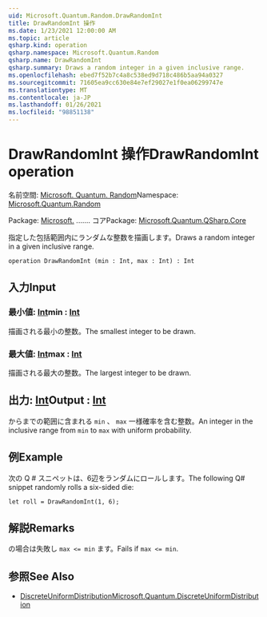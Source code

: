 ```yaml
---
uid: Microsoft.Quantum.Random.DrawRandomInt
title: DrawRandomInt 操作
ms.date: 1/23/2021 12:00:00 AM
ms.topic: article
qsharp.kind: operation
qsharp.namespace: Microsoft.Quantum.Random
qsharp.name: DrawRandomInt
qsharp.summary: Draws a random integer in a given inclusive range.
ms.openlocfilehash: ebed7f52b7c4a8c538ed9d718c486b5aa94a0327
ms.sourcegitcommit: 71605ea9cc630e84e7ef29027e1f0ea06299747e
ms.translationtype: MT
ms.contentlocale: ja-JP
ms.lasthandoff: 01/26/2021
ms.locfileid: "98851138"
---
```

# <a name="drawrandomint-operation"></a><span data-ttu-id="3eca6-102">DrawRandomInt 操作</span><span class="sxs-lookup"><span data-stu-id="3eca6-102">DrawRandomInt operation</span></span>

<span data-ttu-id="3eca6-103">名前空間: [Microsoft. Quantum. Random](xref:Microsoft.Quantum.Random)</span><span class="sxs-lookup"><span data-stu-id="3eca6-103">Namespace: [Microsoft.Quantum.Random](xref:Microsoft.Quantum.Random)</span></span>

<span data-ttu-id="3eca6-104">Package: [Microsoft.](https://nuget.org/packages/Microsoft.Quantum.QSharp.Core) ....... コア</span><span class="sxs-lookup"><span data-stu-id="3eca6-104">Package: [Microsoft.Quantum.QSharp.Core](https://nuget.org/packages/Microsoft.Quantum.QSharp.Core)</span></span>


<span data-ttu-id="3eca6-105">指定した包括範囲内にランダムな整数を描画します。</span><span class="sxs-lookup"><span data-stu-id="3eca6-105">Draws a random integer in a given inclusive range.</span></span>

```qsharp
operation DrawRandomInt (min : Int, max : Int) : Int
```


## <a name="input"></a><span data-ttu-id="3eca6-106">入力</span><span class="sxs-lookup"><span data-stu-id="3eca6-106">Input</span></span>

### <a name="min--int"></a><span data-ttu-id="3eca6-107">最小値: [Int](xref:microsoft.quantum.lang-ref.int)</span><span class="sxs-lookup"><span data-stu-id="3eca6-107">min : [Int](xref:microsoft.quantum.lang-ref.int)</span></span>

<span data-ttu-id="3eca6-108">描画される最小の整数。</span><span class="sxs-lookup"><span data-stu-id="3eca6-108">The smallest integer to be drawn.</span></span>


### <a name="max--int"></a><span data-ttu-id="3eca6-109">最大値: [Int](xref:microsoft.quantum.lang-ref.int)</span><span class="sxs-lookup"><span data-stu-id="3eca6-109">max : [Int](xref:microsoft.quantum.lang-ref.int)</span></span>

<span data-ttu-id="3eca6-110">描画される最大の整数。</span><span class="sxs-lookup"><span data-stu-id="3eca6-110">The largest integer to be drawn.</span></span>



## <a name="output--int"></a><span data-ttu-id="3eca6-111">出力: [Int](xref:microsoft.quantum.lang-ref.int)</span><span class="sxs-lookup"><span data-stu-id="3eca6-111">Output : [Int](xref:microsoft.quantum.lang-ref.int)</span></span>

<span data-ttu-id="3eca6-112">からまでの範囲に含まれる `min` 、 `max` 一様確率を含む整数。</span><span class="sxs-lookup"><span data-stu-id="3eca6-112">An integer in the inclusive range from `min` to `max` with uniform probability.</span></span>

## <a name="example"></a><span data-ttu-id="3eca6-113">例</span><span class="sxs-lookup"><span data-stu-id="3eca6-113">Example</span></span>

<span data-ttu-id="3eca6-114">次の Q # スニペットは、6辺をランダムにロールします。</span><span class="sxs-lookup"><span data-stu-id="3eca6-114">The following Q# snippet randomly rolls a six-sided die:</span></span>

```qsharp
let roll = DrawRandomInt(1, 6);
```

## <a name="remarks"></a><span data-ttu-id="3eca6-115">解説</span><span class="sxs-lookup"><span data-stu-id="3eca6-115">Remarks</span></span>

<span data-ttu-id="3eca6-116">の場合は失敗し `max <= min` ます。</span><span class="sxs-lookup"><span data-stu-id="3eca6-116">Fails if `max <= min`.</span></span>

## <a name="see-also"></a><span data-ttu-id="3eca6-117">参照</span><span class="sxs-lookup"><span data-stu-id="3eca6-117">See Also</span></span>

- [<span data-ttu-id="3eca6-118">DiscreteUniformDistribution</span><span class="sxs-lookup"><span data-stu-id="3eca6-118">Microsoft.Quantum.DiscreteUniformDistribution</span></span>](xref:Microsoft.Quantum.DiscreteUniformDistribution)